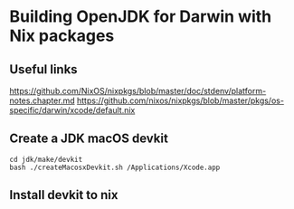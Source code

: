 # Building OpenJDK for Darwin with Nix packages

## Useful links

https://github.com/NixOS/nixpkgs/blob/master/doc/stdenv/platform-notes.chapter.md
https://github.com/nixos/nixpkgs/blob/master/pkgs/os-specific/darwin/xcode/default.nix

## Create a JDK macOS devkit

```shell
cd jdk/make/devkit
bash ./createMacosxDevkit.sh /Applications/Xcode.app
```

## Install devkit to nix


